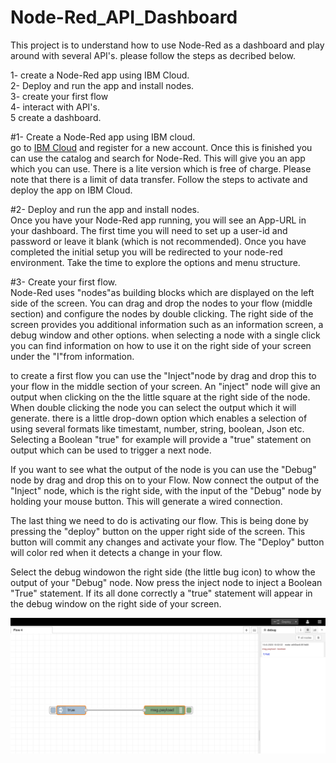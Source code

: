 # Node-Red_API_Dashboard

This project is to understand how to use Node-Red as a dashboard and play around with several API's.
please follow the steps as decribed below.

1- create a Node-Red app using IBM Cloud.<br/>
2- Deploy and run  the app and install nodes.<br/>
3- create your first flow<br/>
4- interact with API's.<br/>
5 create a dashboard.<br/>

#1- Create a Node-Red app using IBM cloud.<br/>
go to [IBM Cloud](http://cloud.ibm.com) and register for a new account. Once this is finished you can use the catalog and search for Node-Red. This will give you an app which you can use. There is a lite version which is free of charge. Please note that there is a limit of data transfer. Follow the steps to activate and deploy the app on IBM Cloud.<br/>

#2- Deploy and run  the app and install nodes.<br/>
Once you have your Node-Red app running, you will see an App-URL in your dashboard. The first time you will need to set up a user-id and password or leave it blank (which is not recommended). Once you have completed the initial setup you will be redirected to your node-red environment. Take the time to explore the options and menu structure.<br/>

#3- Create your first flow.<br/>
Node-Red uses "nodes"as building blocks which are displayed on the left side of the screen. You can drag and drop the nodes to your flow (middle section) and configure the nodes by double clicking. The right side of the screen provides you additional information such as an information screen, a debug window and other options. when selecting a node with a single click you can find information on how to use it on the right side of your screen under the "I"from information.<br/>

to create a first flow you can use the "Inject"node by drag and drop this to your flow in the middle section of your screen. An "inject" node will give an output when clicking on the the little square at the right side of the node. When double clicking the node you can select the output which it will generate. there is a little drop-down option which enables a selection of using several formats like timestamt, number, string, boolean, Json etc. Selecting a Boolean "true" for example will provide a "true" statement on output which can be used to trigger a next node.<br/>

If you want to see what the output of the node is you can use the "Debug" node by drag and drop this on to your Flow. Now connect the output of the "Inject" node, which is the right side, with the input of the "Debug" node by holding your mouse button. This will generate a wired connection.<br/>

The last thing we need to do is activating our flow. This is being done by pressing the "deploy" button on the upper right side of the screen. This button will commit any changes and activate your flow. The "Deploy" button will color red when it detects a change in your flow.<br/>

Select the debug windowon the right side (the little bug icon) to whow the output of your "Debug" node. Now press the inject node to inject a Boolean "True" statement. If its all done correctly a "true" statement will appear in the debug window on the right side of your screen.<br/>

![](images/1.png)


